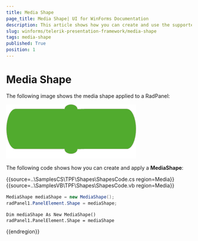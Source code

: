 ```yaml
---
title: Media Shape
page_title: Media Shape| UI for WinForms Documentation
description: This article shows how you can create and use the supported shapes.
slug: winforms/telerik-presentation-framework/media-shape
tags: media-shape
published: True
position: 1
---
```


# Media Shape

The following image shows the media shape applied to a RadPanel:

![media-shape001](images/media-shape001.png)

The following code shows how you can create and apply a __MediaShape__:


{{source=..\SamplesCS\TPF\Shapes\ShapesCode.cs region=Media}}  
{{source=..\SamplesVB\TPF\Shapes\ShapesCode.vb region=Media}}
````C#
MediaShape mediaShape = new MediaShape();
radPanel1.PanelElement.Shape = mediaShape;

````
````VB.NET
Dim mediaShape As New MediaShape()
radPanel1.PanelElement.Shape = mediaShape

````  
 
{{endregion}} 

